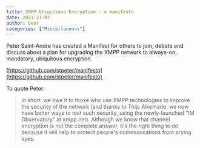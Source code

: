 ```yaml
---
title: XMPP Ubiquitous Encryption - a manifesto
date: 2013-11-07
author: bear
categories: ["Miscellaneous"]
---
```


Peter Saint-Andre has created a Manifest for others to join, debate and discuss about a plan for upgrading the XMPP network to always-on, mandatory, ubiquitous encryption.

[https://github.com/stpeter/manifesto](https://github.com/stpeter/manifesto)

To quote Peter:

> In short: we owe it to those who use XMPP technologies to improve the
> security of the network (and thanks to Thijs Alkemade, we now have
> better ways to test such security, using the newly-launched "IM
> Observatory" at xmpp.net). Although we know that channel encryption is
> not the complete answer, it's the right thing to do because it will
> help to protect people's communications from prying eyes.

